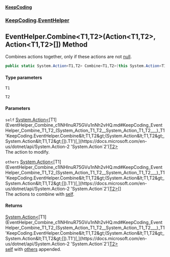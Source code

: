 #### [KeepCoding](index.md 'index')
### [KeepCoding](KeepCoding.md 'KeepCoding').[EventHelper](EventHelper.md 'KeepCoding.EventHelper')
## EventHelper.Combine&lt;T1,T2&gt;(Action&lt;T1,T2&gt;, Action&lt;T1,T2&gt;[]) Method
Combines actions together, only if these actions are not [null](https://docs.microsoft.com/en-us/dotnet/csharp/language-reference/keywords/null 'https://docs.microsoft.com/en-us/dotnet/csharp/language-reference/keywords/null').  
```csharp
public static System.Action<T1,T2> Combine<T1,T2>(this System.Action<T1,T2> self, params System.Action<T1,T2>[] others);
```
#### Type parameters
<a name='KeepCoding_EventHelper_Combine_T1_T2_(System_Action_T1_T2__System_Action_T1_T2___)_T1'></a>
`T1`  
  
<a name='KeepCoding_EventHelper_Combine_T1_T2_(System_Action_T1_T2__System_Action_T1_T2___)_T2'></a>
`T2`  
  
#### Parameters
<a name='KeepCoding_EventHelper_Combine_T1_T2_(System_Action_T1_T2__System_Action_T1_T2___)_self'></a>
`self` [System.Action&lt;](https://docs.microsoft.com/en-us/dotnet/api/System.Action-2 'System.Action`2')[T1](EventHelper_Combine_c1lNHlnuR75GVu1nNh2vHQ.md#KeepCoding_EventHelper_Combine_T1_T2_(System_Action_T1_T2__System_Action_T1_T2___)_T1 'KeepCoding.EventHelper.Combine&lt;T1,T2&gt;(System.Action&lt;T1,T2&gt;, System.Action&lt;T1,T2&gt;[]).T1')[,](https://docs.microsoft.com/en-us/dotnet/api/System.Action-2 'System.Action`2')[T2](EventHelper_Combine_c1lNHlnuR75GVu1nNh2vHQ.md#KeepCoding_EventHelper_Combine_T1_T2_(System_Action_T1_T2__System_Action_T1_T2___)_T2 'KeepCoding.EventHelper.Combine&lt;T1,T2&gt;(System.Action&lt;T1,T2&gt;, System.Action&lt;T1,T2&gt;[]).T2')[&gt;](https://docs.microsoft.com/en-us/dotnet/api/System.Action-2 'System.Action`2')  
The action to modify.
  
<a name='KeepCoding_EventHelper_Combine_T1_T2_(System_Action_T1_T2__System_Action_T1_T2___)_others'></a>
`others` [System.Action&lt;](https://docs.microsoft.com/en-us/dotnet/api/System.Action-2 'System.Action`2')[T1](EventHelper_Combine_c1lNHlnuR75GVu1nNh2vHQ.md#KeepCoding_EventHelper_Combine_T1_T2_(System_Action_T1_T2__System_Action_T1_T2___)_T1 'KeepCoding.EventHelper.Combine&lt;T1,T2&gt;(System.Action&lt;T1,T2&gt;, System.Action&lt;T1,T2&gt;[]).T1')[,](https://docs.microsoft.com/en-us/dotnet/api/System.Action-2 'System.Action`2')[T2](EventHelper_Combine_c1lNHlnuR75GVu1nNh2vHQ.md#KeepCoding_EventHelper_Combine_T1_T2_(System_Action_T1_T2__System_Action_T1_T2___)_T2 'KeepCoding.EventHelper.Combine&lt;T1,T2&gt;(System.Action&lt;T1,T2&gt;, System.Action&lt;T1,T2&gt;[]).T2')[&gt;](https://docs.microsoft.com/en-us/dotnet/api/System.Action-2 'System.Action`2')[[]](https://docs.microsoft.com/en-us/dotnet/api/System.Array 'System.Array')  
The actions to combine with [self](EventHelper_Combine_c1lNHlnuR75GVu1nNh2vHQ.md#KeepCoding_EventHelper_Combine_T1_T2_(System_Action_T1_T2__System_Action_T1_T2___)_self 'KeepCoding.EventHelper.Combine&lt;T1,T2&gt;(System.Action&lt;T1,T2&gt;, System.Action&lt;T1,T2&gt;[]).self').
  
#### Returns
[System.Action&lt;](https://docs.microsoft.com/en-us/dotnet/api/System.Action-2 'System.Action`2')[T1](EventHelper_Combine_c1lNHlnuR75GVu1nNh2vHQ.md#KeepCoding_EventHelper_Combine_T1_T2_(System_Action_T1_T2__System_Action_T1_T2___)_T1 'KeepCoding.EventHelper.Combine&lt;T1,T2&gt;(System.Action&lt;T1,T2&gt;, System.Action&lt;T1,T2&gt;[]).T1')[,](https://docs.microsoft.com/en-us/dotnet/api/System.Action-2 'System.Action`2')[T2](EventHelper_Combine_c1lNHlnuR75GVu1nNh2vHQ.md#KeepCoding_EventHelper_Combine_T1_T2_(System_Action_T1_T2__System_Action_T1_T2___)_T2 'KeepCoding.EventHelper.Combine&lt;T1,T2&gt;(System.Action&lt;T1,T2&gt;, System.Action&lt;T1,T2&gt;[]).T2')[&gt;](https://docs.microsoft.com/en-us/dotnet/api/System.Action-2 'System.Action`2')  
[self](EventHelper_Combine_c1lNHlnuR75GVu1nNh2vHQ.md#KeepCoding_EventHelper_Combine_T1_T2_(System_Action_T1_T2__System_Action_T1_T2___)_self 'KeepCoding.EventHelper.Combine&lt;T1,T2&gt;(System.Action&lt;T1,T2&gt;, System.Action&lt;T1,T2&gt;[]).self') with [others](EventHelper_Combine_c1lNHlnuR75GVu1nNh2vHQ.md#KeepCoding_EventHelper_Combine_T1_T2_(System_Action_T1_T2__System_Action_T1_T2___)_others 'KeepCoding.EventHelper.Combine&lt;T1,T2&gt;(System.Action&lt;T1,T2&gt;, System.Action&lt;T1,T2&gt;[]).others') appended.

